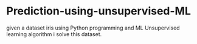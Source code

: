 # Prediction-using-unsupervised-ML
given a dataset iris
using Python programming and ML Unsupervised learning algorithm i solve this dataset.
